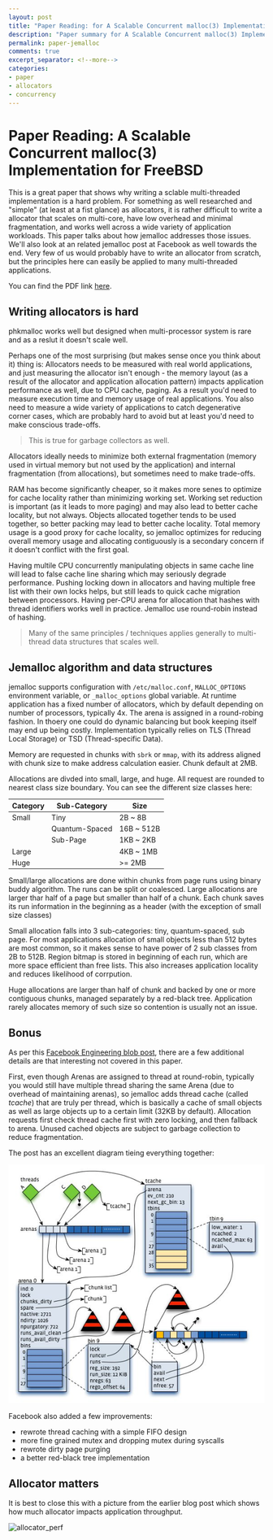 ```yaml
---
layout: post
title: "Paper Reading: for A Scalable Concurrent malloc(3) Implementation for FreeBSD"
description: "Paper summary for A Scalable Concurrent malloc(3) Implementation for FreeBSD"
permalink: paper-jemalloc 
comments: true
excerpt_separator: <!--more-->
categories:
- paper
- allocators
- concurrency 
---
```


# Paper Reading: A Scalable Concurrent malloc(3) Implementation for FreeBSD

This is a great paper that shows why writing a sclable multi-threaded implementation is a hard problem. For something as well researched and "simple" (at least at a fist glance) as allocators, it is rather difficult to write a allocator that scales on multi-core, have low overhead and minimal fragmentation, and works well across a wide variety of application workloads. This paper talks about how jemalloc addresses those issues. We'll also look at an related jemalloc post at Facebook as well towards the end. Very few of us would probably have to write an allocator from scratch, but the principles here can easily be applied to many multi-threaded applications.

You can find the PDF link [here](https://www.bsdcan.org/2006/papers/jemalloc.pdf).

<!--more-->

## Writing allocators is hard

phkmalloc works well but designed when multi-processor system is rare and as a reslut it doesn't scale well. 

Perhaps one of the most surprising (but makes sense once you think about it) thing is: Allocators needs to be measured with real world applications, and just measuring the allocator isn't enough - the memory layout (as a result of the allocator and application allocation pattern) impacts application performance as well, due to CPU cache, paging. As a result you'd need to measure execution time and memory usage of real applications. You also need to measure a wide variety of applications to catch degenerative corner cases, which are probably hard to avoid but at least you'd need to make conscious trade-offs.

> This is true for garbage collectors as well.

Allocators ideally needs to minimize both external fragmentation (memory used in virtual memory but not used by the application) and internal fragmentation (from allocations), but sometimes need to make trade-offs.

RAM has become significantly cheaper, so it makes more senes to optimize for cache locality rather than minimizing working set. Working set reduction is important (as it leads to more paging) and may also lead to better cache locality, but not always. Objects allocated together tends to be used together, so better packing may lead to better cache locality. Total memory usage is a good proxy for cache locality, so jemalloc optimizes for reducing overall memory usage and allocating contiguously is a secondary concern if it doesn't conflict with the first goal.

Having multile CPU concurrently manipulating objects in same cache line will lead to false cache line sharing which may seriously degrade performance. Pushing locking down in allocators and having multiple free list with their own locks helps, but still leads to quick cache migration between processors. Having per-CPU arena for allocation that hashes with thread identifiers works well in practice. Jemalloc use round-robin instead of hashing.  

> Many of the same principles / techniques applies generally to multi-thread data structures that scales well. 

## Jemalloc algorithm and data structures

jemalloc supports configuration with `/etc/malloc.conf`, `MALLOC_OPTIONS` environment variable, or `_malloc_options` global variable. At runtime application has a fixed number of allocators, which by default depending on number of processors, typically 4x. The arena is assigned in a round-robing fashion. In thoery one could do dynamic balancing but book keeping itself may end up being costly. Implementation typically relies on TLS (Thread Local Storage) or TSD (Thread-specific Data).

Memory are requested in chunks with `sbrk` or `mmap`, with its address aligned with chunk size to make address calculation easier. Chunk default at 2MB.

Allocations are divded into small, large, and huge. All request are rounded to nearest class size boundary. You can see the different size classes here:

Category | Sub-Category | Size
---------|--------------|-----
Small | Tiny | 2B ~ 8B
| | Quantum-Spaced | 16B ~ 512B
| | Sub-Page | 1KB ~ 2KB
Large | | 4KB ~  1MB
Huge | | >= 2MB

Small/large allocations are done within chunks from page runs using binary buddy algorithm. The runs can be split or coalesced. Large allocations are larger thar half of a page but smaller than half of a chunk. Each chunk saves its run information in the beginning as a header (with the exception of small size classes)

Small allocation falls into 3 sub-categories: tiny, quantum-spaced, sub page. For most applications allocation of small objects less than 512 bytes are most common, so it makes sense to have power of 2 sub classes from 2B to 512B. Region bitmap is stored in beginning of each run, which are more space efficient than free lists. This also increases application locality and reduces likelihood of corrpution.

Huge allocations are larger than half of chunk and backed by one or more contiguous chunks, managed separately by a red-black tree. Application rarely allocates memory of such size so contention is usually not an issue. 

## Bonus

As per this [Facebook Engineering blob post](https://engineering.fb.com/2011/01/03/core-data/scalable-memory-allocation-using-jemalloc/), there are a few additional details are that interesting not covered in this paper.

First, even though Arenas are assigned to thread at round-robin, typically you would still have multiple thread sharing the same Arena (due to overhead of maintaining arenas), so jemalloc adds thread cache (called *tcache*) that are truly per thread, which is basically a cache of small objects as well as large objects up to a certain limit (32KB by default). Allocation requests first check thread cache first with zero locking, and then fallback to arena. Unused cached objects are subject to garbage collection to reduce fragmentation. 

The post has an excellent diagram tieing everything together:

![jemalloc diagram](/imgs/paper-jemalloc-2.jpg)

Facebook also added a few improvements:
* rewrote thread caching with a simple FIFO design
* more fine grained mutex and dropping mutex during syscalls
* rewrote dirty page purging
* a better red-black tree implementation 

## Allocator matters

It is best to close this with a picture from the earlier blog post which shows how much allocator impacts application throughput. 

![allocator_perf](paper-jemalloc-1.jpg)